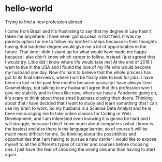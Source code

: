 # hello-world
Trying to find a new profession abroad

I come from Brazil and it's frustrating to say that my degree in Law hasn't taken me anywhere. I have never got success in that field. It was my parents option for me to follow my brother's steps because in their thoughts having that bachelor degree would give me a lot of opportunities in the future. That time I didn't stand up for what would have made me happy because I also didn't know which career to follow, instead I just agreed that I would try.
Little did I know where life would take me! At the end of 2016 I went to live in the USA and I found the love of my life who would become my husband one day. Now it's hard to believe that the whole process has got to its final interviews, where I will be finally able to look for jobs.
I have been so lost in the past few months because basically I have always liked Cosmetology, but talking to my husband I agree that this profession won't give me stability and in times like now, where we have a Pandemic going on, it's scary to think about those small business closing their doors. Thinking about that I have decided that I want to study and learn something that I can use my brain to work.
So my husband is a Science Data Analyst and he is been encouraging me to take online classes for Coding or Web Development, and I am interested even knowing it is gonna be hard and I will struggle, because I don't know much about computers (what I know is the basics) and also there is the language barrier, so of course it will be much more difficult for me.
So thinking about the possibilities and opportunities that I am having to pursue a new carrier I would like to expose myself to all the differents types of carrier and courses before choosing one. I just have the fear of choosing the wrong one and than having to start again.
